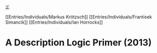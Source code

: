 [🇿](zotero://select/library/items/NMHG4N27)

[[Entries/Individuals/Markus Krötzsch]] [[Entries/Individuals/Frantisek Simancik]] [[Entries/Individuals/Ian Horrocks]] 
# A Description Logic Primer (2013)

